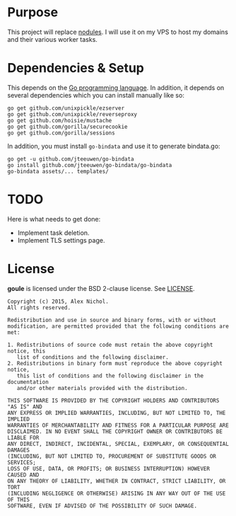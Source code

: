 # Purpose

This project will replace [nodules](https://github.com/unixpickle/nodules). I will use it on my VPS to host my domains and their various worker tasks.

# Dependencies & Setup

This depends on the [Go programming language](https://golang.org/doc/install). In addition, it depends on several dependencies which you can install manually like so:

    go get github.com/unixpickle/ezserver
    go get github.com/unixpickle/reverseproxy
    go get github.com/hoisie/mustache
    go get github.com/gorilla/securecookie
    go get github.com/gorilla/sessions

In addition, you must install `go-bindata` and use it to generate bindata.go:

    go get -u github.com/jteeuwen/go-bindata
	go install github.com/jteeuwen/go-bindata/go-bindata
    go-bindata assets/... templates/

# TODO

Here is what needs to get done:

 * Implement task deletion.
 * Implement TLS settings page.

# License

**goule** is licensed under the BSD 2-clause license. See [LICENSE](LICENSE).

```
Copyright (c) 2015, Alex Nichol.
All rights reserved.

Redistribution and use in source and binary forms, with or without
modification, are permitted provided that the following conditions are met:

1. Redistributions of source code must retain the above copyright notice, this
   list of conditions and the following disclaimer.
2. Redistributions in binary form must reproduce the above copyright notice,
   this list of conditions and the following disclaimer in the documentation
   and/or other materials provided with the distribution.

THIS SOFTWARE IS PROVIDED BY THE COPYRIGHT HOLDERS AND CONTRIBUTORS "AS IS" AND
ANY EXPRESS OR IMPLIED WARRANTIES, INCLUDING, BUT NOT LIMITED TO, THE IMPLIED
WARRANTIES OF MERCHANTABILITY AND FITNESS FOR A PARTICULAR PURPOSE ARE
DISCLAIMED. IN NO EVENT SHALL THE COPYRIGHT OWNER OR CONTRIBUTORS BE LIABLE FOR
ANY DIRECT, INDIRECT, INCIDENTAL, SPECIAL, EXEMPLARY, OR CONSEQUENTIAL DAMAGES
(INCLUDING, BUT NOT LIMITED TO, PROCUREMENT OF SUBSTITUTE GOODS OR SERVICES;
LOSS OF USE, DATA, OR PROFITS; OR BUSINESS INTERRUPTION) HOWEVER CAUSED AND
ON ANY THEORY OF LIABILITY, WHETHER IN CONTRACT, STRICT LIABILITY, OR TORT
(INCLUDING NEGLIGENCE OR OTHERWISE) ARISING IN ANY WAY OUT OF THE USE OF THIS
SOFTWARE, EVEN IF ADVISED OF THE POSSIBILITY OF SUCH DAMAGE.
```
